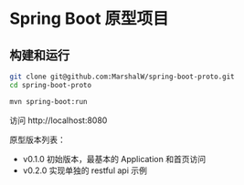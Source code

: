# Spring Boot 原型项目

## 构建和运行

```bash
git clone git@github.com:MarshalW/spring-boot-proto.git
cd spring-boot-proto

mvn spring-boot:run
```

访问 http://localhost:8080

原型版本列表：

- v0.1.0 初始版本，最基本的 Application 和首页访问
- v0.2.0 实现单独的 restful api 示例